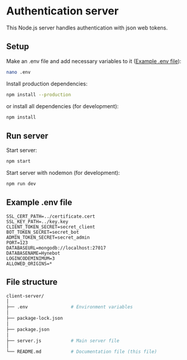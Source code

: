 # Authentication server

This Node.js server handles authentication with json web tokens.

## Setup

Make an .env file and add necessary variables to it ([Example .env file](#example-env-file)):

```bash
nano .env
```

Install production dependencies:

```bash
npm install --production
```

or install all dependencies (for development):

```bash
npm install
```

## Run server

Start server:

```bash
npm start
```

Start server with nodemon (for development):

```bash
npm run dev
```

## Example .env file

```
SSL_CERT_PATH=../certificate.cert
SSL_KEY_PATH=../key.key
CLIENT_TOKEN_SECRET=secret_client
BOT_TOKEN_SECRET=secret_bot
ADMIN_TOKEN_SECRET=secret_admin
PORT=123
DATABASEURL=mongodb://localhost:27017
DATABASENAME=Hynebot
LOGINCODEMINIMUM=3
ALLOWED_ORIGINS=*
```

## File structure

```bash
client-server/
│
├── .env                # Environment variables
│
├── package-lock.json
│
├── package.json
│
├── server.js           # Main server file
│
└── README.md           # Documentation file (this file)
```

